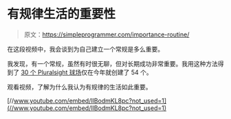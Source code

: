 # 有规律生活的重要性

> 原文：<https://simpleprogrammer.com/importance-routine/>

在这段视频中，我会谈到为自己建立一个常规是多么重要。

我发现，有一个常规，虽然有时很无聊，但对长期成功非常重要。我用这种方法得到了 [30 个 Pluralsight 球场](https://simpleprogrammer.com/pluralsight)仅在今年就创建了 54 个。

观看视频，了解为什么我认为有规律的生活如此重要。

[//www.youtube.com/embed/IlBodmKL8pc?not_used=1](//www.youtube.com/embed/IlBodmKL8pc?not_used=1)